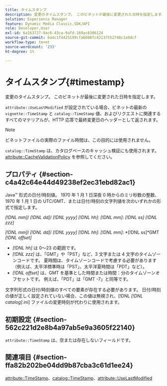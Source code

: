 ```yaml
---
title: タイムスタンプ
description: 変更のタイムスタンプ。 このビネットが最後に変更された日時を指定します。
solution: Experience Manager
feature: Dynamic Media Classic,SDK/API
role: Developer,User
exl-id: 6a163727-9ac6-43ca-9afd-169ac6306124
source-git-commit: 6a4c1f4425199cfa6088fc42137552748c1a9dcf
workflow-type: tm+mt
source-wordcount: '233'
ht-degree: 1%

---
```


# タイムスタンプ{#timestamp}

変更のタイムスタンプ。 このビネットが最後に変更された日時を指定します。

`attribute::UseLastModified` が設定されている場合、ビネットの最新の `vignette::TimeStamp` と `catalog::TimeStamp` 値、およびリクエストに関連するすべてのマテリアルが、HTTP 応答で最終変更日のヘッダーとして返されます。

>[!NOTE]
>
>ビネットファイルの実際のファイル時間は、この目的には使用されません。

`catalog::TimeStamp` は、カタログベースのキャッシュ検証にも使用されます。 [attribute::CacheValidationPolicy](/help/aem-is-ir-api/ir-api/material-cat/image-rendering-api-ref/c-ir-material-catalog/c-ir-attributes-reference/r-ir-cachevalidationpolicy.md) を参照してください。

## プロパティ {#section-c4a42c64e44d49238ef2ec31ebd82ac1}

Java™ 形式の日付/時刻値。 1970 年 1 月 1 日深夜 0 時からのミリ秒数の整数、1970 年 1 月 1 日の UTC/GMT、または日付/時刻の文字列値を次のいずれかの形式で指定します。

*[!DNL mm]*/ *[!DNL dd]*/ *[!DNL yyyy]* *[!DNL hh]*: *[!DNL mm]*: *[!DNL ss]* *[!DNL zzz]*

*[!DNL mm]*/ *[!DNL dd]*/ *[!DNL yyyy]* *[!DNL hh]*: *[!DNL mm]*: *[!DNL ss]*GMT *[!DNL offset]*

* *[!DNL hh]* は 0～23 の範囲です。
* *[!DNL zzz]* は、「GMT」や「PST」など、3 文字または 4 文字のタイムゾーンコードです。 夏時間は、タイムゾーンコードで考慮する必要があります（例えば、太平洋標準時は「PST」、太平洋夏時間は「PDT」など）。
* *[!DNL offset]* は、GMT を基準とした時間または時間：分のタイムゾーンオフセットです。 例えば、「PDT」は「GMT -7」と同等です。

文字列形式の日付/時刻値のすべての要素が存在する必要があります。 日付/時刻の値が正しく設定されていない場合、この値は無視され、[!DNL *[!DNL catalog]*.ini] ファイルの変更時刻が代わりに使用されます。

## 初期設定 {#section-562c221d2e8b4a97ab5e9a3605f22140}

`attribute::TimeStamp` は、空または存在しないフィールドです。

## 関連項目 {#section-ffa82b202be04dd9b87cba3c61d1ee24}

[attribute::TimeStamp](../../../../../ir-api/material-cat/image-rendering-api-ref/c-ir-material-catalog/c-ir-attributes-reference/r-ir-timestamp.md#reference-8373ad4ee03d4e4b9a8fc96cf42b3181)、[catalog::TimeStamp](../../../../../ir-api/material-cat/image-rendering-api-ref/c-ir-material-catalog/c-ir-material-data-reference/r-ir-timestamp-dataref.md#reference-6daf7973dc4f4b4e9e8165756db7c319)、[attribute::UseLastModified](../../../../../ir-api/material-cat/image-rendering-api-ref/c-ir-material-catalog/c-ir-attributes-reference/r-ir-uselastmodified.md#reference-d2ab628c9e004fedbd38324866dbca1d)
